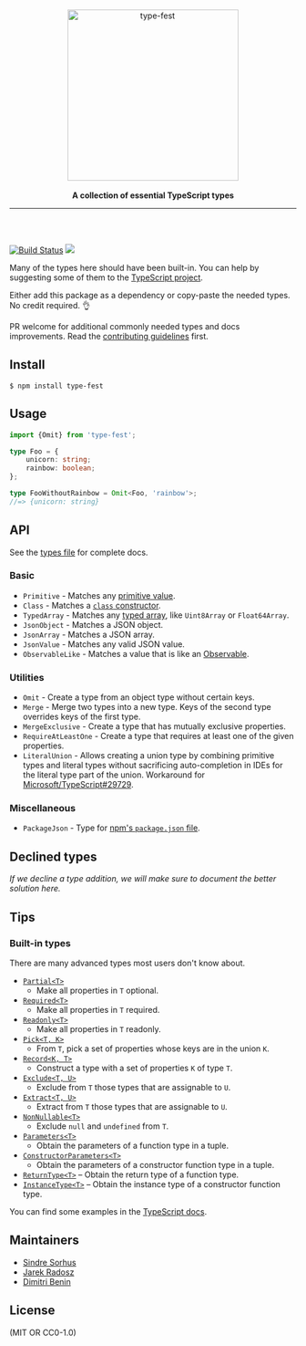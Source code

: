 <div align="center">
	<br>
	<br>
	<img src="media/logo.svg" alt="type-fest" height="300">
	<br>
	<br>
	<b>A collection of essential TypeScript types</b>
	<br>
	<hr>
</div>
<br>
<br>

[![Build Status](https://travis-ci.com/sindresorhus/type-fest.svg?branch=master)](https://travis-ci.com/sindresorhus/type-fest)
[![](https://img.shields.io/badge/unicorn-approved-ff69b4.svg)](https://www.youtube.com/watch?v=9auOCbH5Ns4)
<!-- Commented out until they actually show anything
[![npm dependents](https://badgen.net/npm/dependents/type-fest)](https://www.npmjs.com/package/type-fest?activeTab=dependents) [![npm downloads](https://badgen.net/npm/dt/type-fest)](https://www.npmjs.com/package/type-fest)
-->

Many of the types here should have been built-in. You can help by suggesting some of them to
the [TypeScript project](https://github.com/Microsoft/TypeScript/blob/master/CONTRIBUTING.md).

Either add this package as a dependency or copy-paste the needed types. No credit required. 👌

PR welcome for additional commonly needed types and docs improvements. Read
the [contributing guidelines](.github/contributing.md) first.

## Install

```
$ npm install type-fest
```

## Usage

```ts
import {Omit} from 'type-fest';

type Foo = {
	unicorn: string;
	rainbow: boolean;
};

type FooWithoutRainbow = Omit<Foo, 'rainbow'>;
//=> {unicorn: string}
```

## API

See the [types file](index.d.ts) for complete docs.

### Basic

- `Primitive` - Matches any [primitive value](https://developer.mozilla.org/en-US/docs/Glossary/Primitive).
- `Class` - Matches a [`class` constructor](https://developer.mozilla.org/en-US/docs/Web/JavaScript/Reference/Classes).
- `TypedArray` - Matches
  any [typed array](https://developer.mozilla.org/en-US/docs/Web/JavaScript/Reference/Global_Objects/TypedArray),
  like `Uint8Array` or `Float64Array`.
- `JsonObject` - Matches a JSON object.
- `JsonArray` - Matches a JSON array.
- `JsonValue` - Matches any valid JSON value.
- `ObservableLike` - Matches a value that is like an [Observable](https://github.com/tc39/proposal-observable).

### Utilities

- `Omit` - Create a type from an object type without certain keys.
- `Merge` - Merge two types into a new type. Keys of the second type overrides keys of the first type.
- `MergeExclusive` - Create a type that has mutually exclusive properties.
- `RequireAtLeastOne` - Create a type that requires at least one of the given properties.
- `LiteralUnion` - Allows creating a union type by combining primitive types and literal types without sacrificing
  auto-completion in IDEs for the literal type part of the union. Workaround
  for [Microsoft/TypeScript#29729](https://github.com/Microsoft/TypeScript/issues/29729).

### Miscellaneous

- `PackageJson` - Type for [npm's `package.json` file](https://docs.npmjs.com/creating-a-package-json-file).

## Declined types

*If we decline a type addition, we will make sure to document the better solution here.*

## Tips

### Built-in types

There are many advanced types most users don't know about.

- [`Partial<T>`](https://github.com/Microsoft/TypeScript/blob/2961bc3fc0ea1117d4e53bc8e97fa76119bc33e3/src/lib/es5.d.ts#L1401-L1406)
  - Make all properties in `T` optional.
- [`Required<T>`](https://github.com/Microsoft/TypeScript/blob/2961bc3fc0ea1117d4e53bc8e97fa76119bc33e3/src/lib/es5.d.ts#L1408-L1413)
  - Make all properties in `T` required.
- [`Readonly<T>`](https://github.com/Microsoft/TypeScript/blob/2961bc3fc0ea1117d4e53bc8e97fa76119bc33e3/src/lib/es5.d.ts#L1415-L1420)
  - Make all properties in `T` readonly.
- [`Pick<T, K>`](https://github.com/Microsoft/TypeScript/blob/2961bc3fc0ea1117d4e53bc8e97fa76119bc33e3/src/lib/es5.d.ts#L1422-L1427)
  - From `T`, pick a set of properties whose keys are in the union `K`.
- [`Record<K, T>`](https://github.com/Microsoft/TypeScript/blob/2961bc3fc0ea1117d4e53bc8e97fa76119bc33e3/src/lib/es5.d.ts#L1429-L1434)
  - Construct a type with a set of properties `K` of type `T`.
- [`Exclude<T, U>`](https://github.com/Microsoft/TypeScript/blob/2961bc3fc0ea1117d4e53bc8e97fa76119bc33e3/src/lib/es5.d.ts#L1436-L1439)
  - Exclude from `T` those types that are assignable to `U`.
- [`Extract<T, U>`](https://github.com/Microsoft/TypeScript/blob/2961bc3fc0ea1117d4e53bc8e97fa76119bc33e3/src/lib/es5.d.ts#L1441-L1444)
  - Extract from `T` those types that are assignable to `U`.
- [`NonNullable<T>`](https://github.com/Microsoft/TypeScript/blob/2961bc3fc0ea1117d4e53bc8e97fa76119bc33e3/src/lib/es5.d.ts#L1446-L1449)
  - Exclude `null` and `undefined` from `T`.
- [`Parameters<T>`](https://github.com/Microsoft/TypeScript/blob/2961bc3fc0ea1117d4e53bc8e97fa76119bc33e3/src/lib/es5.d.ts#L1451-L1454)
  - Obtain the parameters of a function type in a tuple.
- [`ConstructorParameters<T>`](https://github.com/Microsoft/TypeScript/blob/2961bc3fc0ea1117d4e53bc8e97fa76119bc33e3/src/lib/es5.d.ts#L1456-L1459)
  - Obtain the parameters of a constructor function type in a tuple.
- [`ReturnType<T>`](https://github.com/Microsoft/TypeScript/blob/2961bc3fc0ea1117d4e53bc8e97fa76119bc33e3/src/lib/es5.d.ts#L1461-L1464)
  – Obtain the return type of a function type.
- [`InstanceType<T>`](https://github.com/Microsoft/TypeScript/blob/2961bc3fc0ea1117d4e53bc8e97fa76119bc33e3/src/lib/es5.d.ts#L1466-L1469)
  – Obtain the instance type of a constructor function type.

You can find some examples in
the [TypeScript docs](https://www.typescriptlang.org/docs/handbook/advanced-types.html#predefined-conditional-types).

## Maintainers

- [Sindre Sorhus](https://github.com/sindresorhus)
- [Jarek Radosz](https://github.com/CvX)
- [Dimitri Benin](https://github.com/BendingBender)

## License

(MIT OR CC0-1.0)
